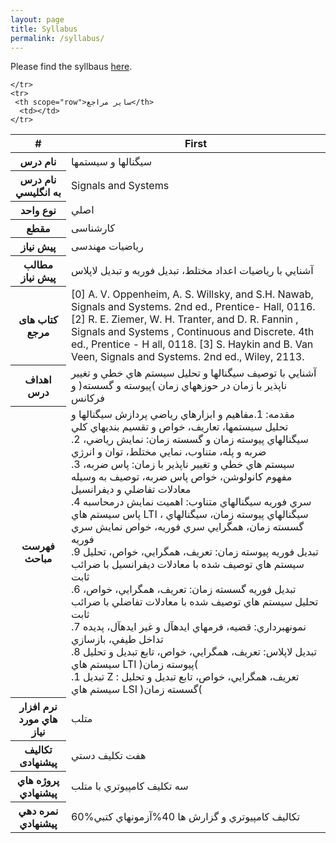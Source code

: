 ```yaml
---
layout: page
title: Syllabus
permalink: /syllabus/
---
```


Please find the syllbaus [here](/static_files/materials/Syllabus.pdf).



<table class="table table-striped table-dark">
  <thead>
    <tr>
      <th scope="col">#</th>
      <th scope="col">First</th>
    </tr>
  </thead>
  <tbody>
    <tr>
      <th scope="row"> نام درس</th>
      <td>
سيگنالها و سيستمها</td>
    </tr>
      <tr>
      <th scope="row">نام درس به انگليسي</th>
      <td>Signals and Systems</td>
    </tr>
      <tr>
      <th scope="row">نوع واحد</th>
      <td>اصلي</td>
    </tr>
  <tr>
    <th scope="row">مقطع </th>
      <td>کارشناسی</td>
    </tr>
      <tr>
      <th scope="row">پیش نیاز</th>
      <td>ریاضیات مهندسی</td>
    </tr>
      <tr>
      <th scope="row">مطالب پيش نياز</th>
      <td>آشنايي با رياضيات اعداد مختلط، تبديل فوريه و تبديل لاپلاس</td>
    </tr>
    <tr>
     <th scope="row">کتاب های مرجع</th>
      <td>[0] A. V. Oppenheim, A. S. Willsky, and S.H. Nawab, Signals and Systems. 2nd ed., Prentice- Hall, 0116.
[2] R. E. Ziemer, W. H. Tranter, and D. R. Fannin , Signals and Systems , Continuous and Discrete. 4th ed., Prentice - H all, 0118.
[3] S. Haykin and B. Van Veen, Signals and Systems. 2nd ed., Wiley, 2113.</td>
    </tr>
    <tr>
     <th scope="row">اهداف درس</th>
      <td>آشنايي با توصيف سيگنالها و تحليل سيستم هاي خطي و تغيير ناپذير با زمان در حوزههاي زمان )پيوسته و
گسسته( و فرکانس</td>
    </tr>
    <tr>
     <th scope="row">فهرست مباحث</th>
      <td>مقدمه: 1.مفاهيم و ابزارهاي رياضي پردازش سيگنالها و تحليل سيستمها، تعاريف، خواص و
تقسيم بنديهاي کلي
<br>.2 سيگنالهاي پيوسته زمان و گسسته زمان: نمايش رياضي، ضربه و پله، متناوب، نمايي مختلط، توان
و انرژي
<br>.3 سيستم هاي خطي و تغيير ناپذير با زمان: پاس ضربه، مفهوم کانولوشن، خواص پاس ضربه، توصيف
به وسيله معادلات تفاضلي و ديفرانسيل
<br>.4 سري فوريه سيگنالهاي متناوب: اهميت نمايش درمحاسبه پاس سيستم هاي LTI ، سيگنالهاي
پيوسته زمان، سيگنالهاي گسسته زمان، همگرايي سري فوريه، خواص نمايش سري فوريه
<br>.9 تبديل فوريه پيوسته زمان: تعريف، همگرايي، خواص، تحليل سيستم هاي توصيف شده با معادلات
ديفرانسيل با ضرائب ثابت
<br>.6 تبديل فوريه گسسته زمان: تعريف، همگرايي، خواص، تحليل سيستم هاي توصيف شده با معادلات
تفاضلي با ضرائب ثابت
<br>.7 نمونهبرداري: قضيه، فرمهاي ايدهآل و غير ايدهآل، پديده تداخل طيفي، بازسازي
<br>.8 تبديل لاپلاس: تعريف، همگرايي، خواص، تابع تبديل و تحليل سيستم هاي LTI )پيوسته زمان(
<br>.1 تبديل Z : تعريف، همگرايي، خواص، تابع تبديل و تحليل سيستم هاي LSI )گسسته زمان(</td>
    </tr>
    <tr>
    <th scope="row">نرم افزار هاي مورد نياز</th>
      <td>متلب</td>
    </tr>
    <tr>
     <th scope="row">تکالیف پیشنهادی</th>
      <td>هفت تکليف دستي</td>
    </tr>
    <tr>
     <th scope="row">پروژه هاي پيشنهادي</th>
      <td>سه تکليف کامپيوتري با متلب</td>
    </tr>
    <tr>
    <th scope="row">نمره دهي پيشنهادي</th>
      <td>60%تکاليف کامپيوتري و گزارش ها
40%آزمونهاي کتبي</td>

    </tr>
    <tr>
     <th scope="row">ساير مراجع</th>
      <td></td>
    </tr>
        

  </tbody>
</table>


